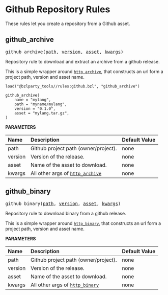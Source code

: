 <!-- Generated with Stardoc: http://skydoc.bazel.build -->


# Github Repository Rules

These rules let you create a repository from a Github asset.


<a id="github_archive"></a>

## github_archive

<pre>
github_archive(<a href="#github_archive-path">path</a>, <a href="#github_archive-version">version</a>, <a href="#github_archive-asset">asset</a>, <a href="#github_archive-kwargs">kwargs</a>)
</pre>

Repository rule to download and extract an archive from a github release.

This is a simple wrapper around [`http_archive`](https://bazel.build/rules/lib/repo/http#http_archive),
that constructs an url form a project path, version and asset name.

```starlark
load("@bzlparty_tools//rules:github.bzl", "github_archive")

github_archive(
    name = "mylang",
    path = "myname/mylang",
    version = "0.1.0",
    asset = "mylang.tar.gz",
)
```


**PARAMETERS**


| Name  | Description | Default Value |
| :------------- | :------------- | :------------- |
| <a id="github_archive-path"></a>path |  Github project path (owner/project).   |  none |
| <a id="github_archive-version"></a>version |  Version of the release.   |  none |
| <a id="github_archive-asset"></a>asset |  Name of the asset to download.   |  none |
| <a id="github_archive-kwargs"></a>kwargs |  All other args of [<code>http_archive</code>](https://bazel.build/rules/lib/repo/http#http_archive)   |  none |


<a id="github_binary"></a>

## github_binary

<pre>
github_binary(<a href="#github_binary-path">path</a>, <a href="#github_binary-version">version</a>, <a href="#github_binary-asset">asset</a>, <a href="#github_binary-kwargs">kwargs</a>)
</pre>

Repository rule to download binary from a github release.

This is a simple wrapper around [`http_binary`](/docs/http.md#http_binary),
that constructs an url form a project path, version and asset name.


**PARAMETERS**


| Name  | Description | Default Value |
| :------------- | :------------- | :------------- |
| <a id="github_binary-path"></a>path |  Github project path (owner/project).   |  none |
| <a id="github_binary-version"></a>version |  Version of the release.   |  none |
| <a id="github_binary-asset"></a>asset |  Name of the asset to download.   |  none |
| <a id="github_binary-kwargs"></a>kwargs |  All other args of [<code>http_binary</code>](/docs/http.md#http_binary)   |  none |


